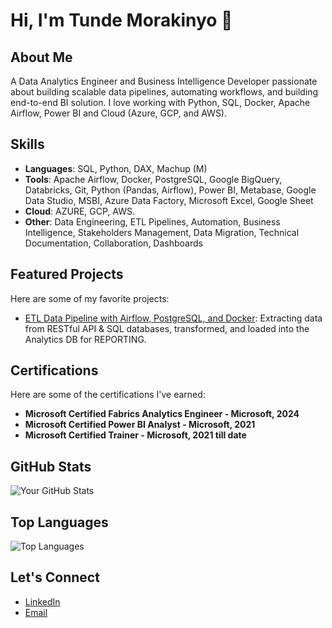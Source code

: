 # Hi, I'm Tunde Morakinyo 👋

## About Me
A Data Analytics Engineer and Business Intelligence Developer passionate about building scalable data pipelines, automating workflows, and building end-to-end BI solution. I love working with Python, SQL, Docker, Apache Airflow, Power BI and Cloud (Azure, GCP, and AWS).

## Skills
- **Languages**: SQL, Python, DAX, Machup (M)
- **Tools**: Apache Airflow, Docker, PostgreSQL, Google BigQuery, Databricks, Git, Python (Pandas, Airflow), Power BI, Metabase, Google Data Studio, MSBI, Azure Data Factory, Microsoft Excel, Google Sheet
- **Cloud**: AZURE, GCP, AWS.
- **Other**: Data Engineering, ETL Pipelines, Automation, Business Intelligence, Stakeholders Management, Data Migration, Technical Documentation, Collaboration, Dashboards

## Featured Projects
Here are some of my favorite projects:
- [ETL Data Pipeline with Airflow, PostgreSQL, and Docker](https://github.com/MoraQs/MinifigETLHub): Extracting data from RESTful API & SQL databases, transformed, and loaded into the Analytics DB for REPORTING.

## Certifications

Here are some of the certifications I've earned:

- **Microsoft Certified Fabrics Analytics Engineer - Microsoft, 2024**
- **Microsoft Certified Power BI Analyst - Microsoft, 2021**
- **Microsoft Certified Trainer - Microsoft, 2021 till date**

## GitHub Stats
![Your GitHub Stats](https://github-readme-stats.vercel.app/api?username=MoraQs&show_icons=true&theme=dark)

## Top Languages
![Top Languages](https://github-readme-stats.vercel.app/api/top-langs/?username=MoraQs&layout=compact&theme=dark)

## Let's Connect
- [LinkedIn](https://www.linkedin.com/in/tunde-morakinyo/)
- [Email](mailto:tunde.moraq@gmail.com)
